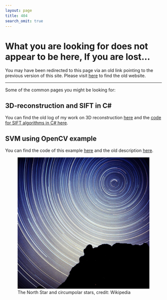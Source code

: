 ```yaml
---
layout: page
title: 404
search_omit: true
---
```


# What you are looking for does not appear to be here, If you are lost...

You may have been redirected to this page via an old link pointing to the previous version of this site. Please visit <a href="https://sites.google.com/a/btabibian.com/btabibian/">here</a> to find the old website.

----


Some of the common pages you might be looking for:


## 3D-reconstruction and SIFT in C\#
You can find the old log of my work on 3D reconstruction <a href="https://sites.google.com/a/btabibian.com/btabibian/projects/3d-reconstruction/">here</a> and the <a href="https://github.com/btabibian/cSIFT/">code for SIFT algorithms in C# here</a>.

## SVM using OpenCV example
You can find the code of this example <a href="https://gist.github.com/btabibian/176cf92f62ddf740b9e8e210e30bb9b1">here</a> and the old description <a href="https://sites.google.com/a/btabibian.com/btabibian/labbook/svmusingopencv">here</a>.

<div  id="main_imagediv">
<figure>
	<a onclick="hide_image()"><img src="./images/404.jpg" alt="image"></a>
	<figcaption>The North Star and circumpolar stars, credit: Wikipedia</figcaption>
</figure>
</div>

<div id="qoutediv" style="display: none;">
A liberal is a person...
<blockquote> whose polar star is liberty - who deems those things right in politics which, taken all round, promote, increase, perpetuate freedom, and those things wrong which impede it.<br/><a href="http://www.amazon.com/The-System-Liberty-Classical-Liberalism/dp/0521182093">

The System of Liberty, George H. Smith</a>
</blockquote>
</div>

